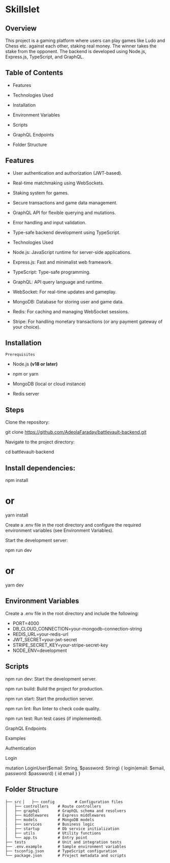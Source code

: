 # Skillslet

## Overview

This project is a gaming platform where users can play games like Ludo and Chess etc. against each other, staking real money. The winner takes the stake from the opponent. The backend is developed using Node.js, Express.js, TypeScript, and GraphQL.

## Table of Contents

- Features

- Technologies Used

- Installation

- Environment Variables

- Scripts

- GraphQL Endpoints

- Folder Structure



## Features

- User authentication and authorization (JWT-based).

- Real-time matchmaking using WebSockets.

- Staking system for games.

- Secure transactions and game data management.

- GraphQL API for flexible querying and mutations.

- Error handling and input validation.

- Type-safe backend development using TypeScript.

- Technologies Used

- Node.js: JavaScript runtime for server-side applications.

- Express.js: Fast and minimalist web framework.

- TypeScript: Type-safe programming.

- GraphQL: API query language and runtime.

- WebSocket: For real-time updates and gameplay.

- MongoDB: Database for storing user and game data.

- Redis: For caching and managing WebSocket sessions.

- Stripe: For handling monetary transactions (or any payment gateway of your choice).

## Installation

`Prerequisites`

- Node.js **(v18 or later)**

- npm or yarn

- MongoDB (local or cloud instance)

- Redis server

## Steps

Clone the repository:

git clone https://github.com/AdeolaFaraday/battlevault-backend.git

Navigate to the project directory:

cd battlevault-backend

## Install dependencies:

npm install
# or
yarn install

Create a .env file in the root directory and configure the required environment variables (see Environment Variables).

Start the development server:

npm run dev
# or
yarn dev

## Environment Variables

Create a .env file in the root directory and include the following:

- PORT=4000
- DB_CLOUD_CONNECTION=your-mongodb-connection-string
- REDIS_URL=your-redis-url
- JWT_SECRET=your-jwt-secret
- STRIPE_SECRET_KEY=your-stripe-secret-key
- NODE_ENV=development

## Scripts

npm run dev: Start the development server.

npm run build: Build the project for production.

npm run start: Start the production server.

npm run lint: Run linter to check code quality.

npm run test: Run test cases (if implemented).

GraphQL Endpoints

Examples

Authentication

Login

mutation LoginUser($email: String, $password: String) {
  login(email: $email, password: $password) {
    id
    email
  }
}

## Folder Structure

<!-- `root` -->
`├── src`
`│   ├── config         # Configuration files`        
`│   ├── controllers    # Route controllers`   
`│   ├── graphql        # GraphQL schema and resolvers`       
`│   ├── middlewares    # Express middlewares`   
`│   ├── models         # MongoDB models`        
`│   ├── services       # Business logic`      
`|   ├── startup        # Db service initialization`       
`│   ├── utils          # Utility functions`        
`│   └── app.ts         # Entry point`        
`├── tests              # Unit and integration tests`             
`├── .env.example       # Sample environment variables`      
`├── tsconfig.json      # TypeScript configuration`     
`└── package.json       # Project metadata and scripts`      